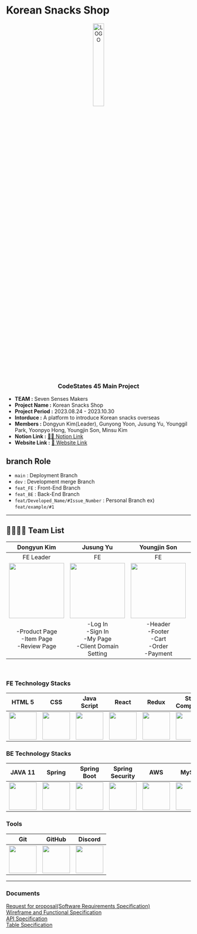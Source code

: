 <h1>Korean Snacks Shop</h1>
<div  align="center">
  <img width="24%" src="Front-End/client/src/common/image/newLogo.png" alt="LOGO">
</div>
</br>
<h3 align="center">CodeStates 45 Main Project</h3>

- **TEAM :**  Seven Senses Makers
- **Project Name :** Korean Snacks Shop
- **Project Period :** 2023.08.24 - 2023.10.30
- **Intorduce :** A platform to introduce Korean snacks overseas
- **Members :** Dongyun Kim(Leader), Gunyong Yoon, Jusung Yu, Younggil Park, Yoonpyo Hong, Youngjin Son, Minsu Kim
- **Notion Link :** [💁🏻 Notion Link](https://www.notion.so/codestates/1d0296a62fc74cae8f033b234813949e)
- **Website Link :** [📮 Website Link](https://www.ksnacksncak.shop/)



## branch Role
- `main` : Deployment Branch
- `dev` : Development merge Branch
- `feat_FE` : Front-End Branch
- `feat_BE` : Back-End Branch
- `feat/Developed_Name/#Issue_Number` : Personal Branch ex) `feat/example/#1`


---
## 👨‍👨‍👧‍👧 Team List
|Dongyun Kim|Jusung Yu|Youngjin Son|Minsu Kim|Gunyong Yoon|Yoonpyo Hong|Younggil Park|
| :---: | :---: | :---: | :---: | :---: | :---: | :---: |
|FE Leader|FE|FE|FE|BE|BE|BE|
|<img src="https://avatars.githubusercontent.com/u/126146836?v=4" width=150px ></img>|<img src="https://avatars.githubusercontent.com/u/114473861?v=4" width=150px ></img>| <img src="https://avatars.githubusercontent.com/u/81401022?v=4" width=150px ></img>|<img src="https://avatars.githubusercontent.com/u/123739304?v=4" width=150px ></img>|<img src="https://avatars.githubusercontent.com/u/117506675?v=4" width=150 ></img>|<img src="https://avatars.githubusercontent.com/u/84065357?v=4" width=150px ></img>|<img src="https://avatars.githubusercontent.com/u/75276860?v=4" width=150px ></img>|
|-Product Page</br>-Item Page</br>-Review Page</br>|-Log In</br>-Sign In</br>-My Page</br>-Client Domain Setting|-Header</br>-Footer</br>-Cart</br>-Order</br>-Payment|-Community Page(Pagenation)|-EC2</br>-Docker</br>-Community Page(Pagenation)</br>-My Page|-DB(MYSQL) AMAZON RDS </br>-Sign In</br>-Log In(JWT)</br>-Google OAuth2|-ACM, NGINX(https)</br>-Product Page</br>-Cart</br>-Order</br>|

<br/>

### FE Technology Stacks
| HTML 5| CSS | Java Script | React | Redux | Styled<br/>Components | Zustand |
|-------------------------------------------------------------------------------------------------------------------------------------------------------------------------|--------------------------------------------|-----------------------------------------------|-----------------------------------------------|-----------------------------------------------|-----------------------------------------------|--------------------------------------------|
|<img src="https://img.icons8.com/?size=512&id=20909&format=png" width=75px ></img> |<img src="https://img.icons8.com/?size=512&id=21278&format=png" width=75px ></img> |<img src="https://img.icons8.com/?size=512&id=108784&format=png" width=75px ></img> |<img src="https://img.icons8.com/?size=512&id=123603&format=png" width=75px ></img> |<img src="https://img.icons8.com/?size=512&id=jD-fJzVguBmw&format=png" width=75px ></img> |<img src="https://img.icons8.com/?size=512&id=ttxR7mXaDvqS&format=png" width=75px ></img>|<img src="https://repository-images.githubusercontent.com/180328715/fca49300-e7f1-11ea-9f51-cfd949b31560" width=75px ></img>|

### BE Technology Stacks
| JAVA 11 | Spring | Spring Boot | Spring<br/>Security | AWS | MySql | JWT |
|-------------------------------------------------------------------------------------------------------------------------------------------------------------------------|--------------------------------------------|-----------------------------------------------|-----------------------------------------------|-----------------------------------------------|-----------------------------------------------|-----------------------------------------------|
|<img src="https://img.icons8.com/?size=512&id=13679&format=png" width=75px ></img>|<img src="https://img.icons8.com/?size=512&id=90519&format=png" width=75px ></img> |<img src="https://img.icons8.com/?size=512&id=90519&format=png" width=75px ></img>|<img src="https://img.icons8.com/?size=512&id=16231&format=png" width=75px ></img>|<img src="https://img.icons8.com/?size=512&id=33039&format=png" width=75px ></img>|<img src="https://img.icons8.com/?size=512&id=UFXRpPFebwa2&format=png" width=75px ></img>|<img src="https://img.icons8.com/?size=512&id=15451&format=png" width=75px ></img>

### Tools
| Git | GitHub | Discord |
|-------------------------------------------------------------------------------------------------------------------------------------------------------------------------|--------------------------------------------|-----------------------------------------------|
|<img src="https://img.icons8.com/?size=512&id=xBKl2pdJg5kk&format=png" width=75px ></img> |<img src="https://img.icons8.com/?size=512&id=12599&format=png" width=75px ></img>| <img src="https://img.icons8.com/?size=512&id=iSpYyK95XXZn&format=png" width=75px ></img>|

---
### Documents
<a href="https://docs.google.com/spreadsheets/d/15vy9fMGpxCo0xdKGuhSCRfi9-O834Jh-luiaSN-CZI8/edit#gid=0">Request for proposal(Software Requirements Specification)</a> <br/>
<a href="https://www.figma.com/file/fqyOEwiorAcI28IBiISSJ4/main_025?type=design&node-id=0-1&mode=design&t=SHtmFH4fXIYiKsVe-0" rel="noopener noreferrer">Wireframe and Functional Specification</a> <br/>
<a href="https://docs.google.com/spreadsheets/d/15vy9fMGpxCo0xdKGuhSCRfi9-O834Jh-luiaSN-CZI8/edit#gid=898670060">API Specification</a> <br/>
<a href="https://www.erdcloud.com/d/MqhpjDs4kc3mEEt5W">Table Specification</a> <br/>
